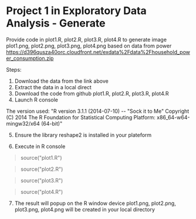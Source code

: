 # Project 1 in Exploratory Data Analysis - Generate 

Provide code in plot1.R, plot2.R, plot3.R, plot4.R 
to generate image plot1.png, plot2.png, plot3.png, plot4.png
based on data from power 
https://d396qusza40orc.cloudfront.net/exdata%2Fdata%2Fhousehold_power_consumption.zip 

Steps:

1. Download the data from the link above
2. Extract the data in a local direct
3. Download the code from github plot1.R, plot2.R, plot3.R, plot4.R 
4. Launch R console

The version used:
"R version 3.1.1 (2014-07-10) -- "Sock it to Me"
Copyright (C) 2014 The R Foundation for Statistical Computing
Platform: x86_64-w64-mingw32/x64 (64-bit)"

5. Ensure the library reshape2 is installed in your plateform

6. Execute in R console

> source("plot1.R")

> source("plot2.R")

> source("plot3.R")

> source("plot4.R")

7. The result will popup on the R window device
plot1.png, plot2.png, plot3.png, plot4.png will be created in your local directory





